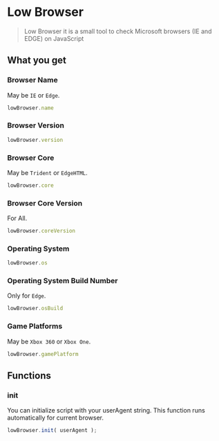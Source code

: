 # Low Browser

> Low Browser it is a small tool to check Microsoft browsers (IE and EDGE) on JavaScript

## What you get

### Browser Name

May be `IE` or `Edge`.

```javascript
lowBrowser.name
```

### Browser Version

```javascript
lowBrowser.version
```

### Browser Core

May be `Trident` or `EdgeHTML`.

```javascript
lowBrowser.core
```

### Browser Core Version

For All.

```javascript
lowBrowser.coreVersion
```

### Operating System

```javascript
lowBrowser.os
```

### Operating System Build Number

Only for `Edge`.

```javascript
lowBrowser.osBuild
```

### Game Platforms

May be `Xbox 360` or `Xbox One`.

```javascript
lowBrowser.gamePlatform
```

## Functions

### init
You can initialize script with your userAgent string.
This function runs automatically for current browser.

```javascript
lowBrowser.init( userAgent );
```